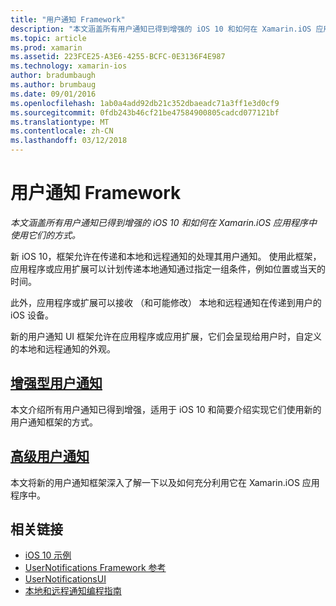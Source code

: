 ```yaml
---
title: "用户通知 Framework"
description: "本文涵盖所有用户通知已得到增强的 iOS 10 和如何在 Xamarin.iOS 应用程序中使用它们的方式。"
ms.topic: article
ms.prod: xamarin
ms.assetid: 223FCE25-A3E6-4255-BCFC-0E3136F4E987
ms.technology: xamarin-ios
author: bradumbaugh
ms.author: brumbaug
ms.date: 09/01/2016
ms.openlocfilehash: 1ab0a4add92db21c352dbaeadc71a3ff1e3d0cf9
ms.sourcegitcommit: 0fdb243b46cf21be47584900805cadcd077121bf
ms.translationtype: MT
ms.contentlocale: zh-CN
ms.lasthandoff: 03/12/2018
---
```

# <a name="user-notifications-framework"></a>用户通知 Framework

_本文涵盖所有用户通知已得到增强的 iOS 10 和如何在 Xamarin.iOS 应用程序中使用它们的方式。_

新 iOS 10，框架允许在传递和本地和远程通知的处理其用户通知。 使用此框架，应用程序或应用扩展可以计划传递本地通知通过指定一组条件，例如位置或当天的时间。

此外，应用程序或扩展可以接收 （和可能修改） 本地和远程通知在传递到用户的 iOS 设备。

新的用户通知 UI 框架允许在应用程序或应用扩展，它们会呈现给用户时，自定义的本地和远程通知的外观。


## <a name="enhanced-user-notificationsiosplatformuser-notificationsenhanced-user-notificationsmd"></a>[增强型用户通知](~/ios/platform/user-notifications/enhanced-user-notifications.md)

本文介绍所有用户通知已得到增强，适用于 iOS 10 和简要介绍实现它们使用新的用户通知框架的方式。

## <a name="advanced-user-notificationsiosplatformuser-notificationsadvanced-user-notificationsmd"></a>[高级用户通知](~/ios/platform/user-notifications/advanced-user-notifications.md)

本文将新的用户通知框架深入了解一下以及如何充分利用它在 Xamarin.iOS 应用程序中。


## <a name="related-links"></a>相关链接

- [iOS 10 示例](https://developer.xamarin.com/samples/ios/iOS10/)
- [UserNotifications Framework 参考](https://developer.apple.com/reference/usernotifications)
- [UserNotificationsUI](https://developer.apple.com/reference/usernotificationsui)
- [本地和远程通知编程指南](https://developer.apple.com/library/prerelease/content/documentation/NetworkingInternet/Conceptual/RemoteNotificationsPG/Chapters/Introduction.html)
